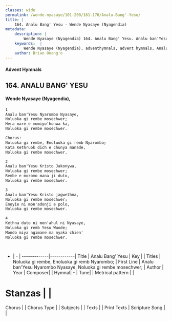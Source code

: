 ```yaml
---
classes: wide
permalink: /wende-nyasaye/101-200/161-170/Analu-Bang'-Yesu/
title: |
    164. Analu Bang' Yesu - Wende Nyasaye (Nyagendia)
metadata:
    description: |
        Wende Nyasaye (Nyagendia) 164. Analu Bang' Yesu. Analu ban'Yesu Nyarombo Nyasaye,  Noluoka gi rembe mosechwer;  Hera mare e momiyo'honwa ka,  Noluoka gi rembe mosechwer.  Chorus: Noluoka gi rembe, Enoluoka gi remb Nyarombo;  Kata Kethruok dich e chunya manade,  Noluoka gi rembe mosechwer.  
    keywords:  |
        Wende Nyasaye (Nyagendia), adventhymnals, advent hymnals, Analu Bang' Yesu, Analu ban'Yesu Nyarombo Nyasaye,  Noluoka gi rembe mosechwer; . Noluoka gi rembe, Enoluoka gi remb Nyarombo; 
    author: Brian Onang'o
---
```


#### Advent Hymnals
## 164. ANALU BANG' YESU
####  Wende Nyasaye (Nyagendia),

```txt
1
Analu ban'Yesu Nyarombo Nyasaye, 
Noluoka gi rembe mosechwer; 
Hera mare e momiyo'honwa ka, 
Noluoka gi rembe mosechwer.

Chorus:
Noluoka gi rembe, Enoluoka gi remb Nyarombo; 
Kata Kethruok dich e chunya manade, 
Noluoka gi rembe mosechwer.

2
Analu ban'Yesu Kristo Jakonywa, 
Noluoka gi rembe mosechwer; 
Rembe e moromo mana ji duto, 
Noluoka gi rembe mosechwer.

3
Analu ban'Yesu Kristo jagwethna, 
Noluoka gi rembe mosechwer; 
Enoyie ni mon'adonji e polo, 
Noluoka gi rembe mosechwer.

4
Kethna duto ni mon'ahul ni Nyasaye, 
Noluoka gi remb Yesu Wuode; 
Mondo miya ngimane ma nyaka chien' 
Noluoka gi rembe mosechwer.




```

- |   -  |
-------------|------------|
Title | Analu Bang' Yesu |
Key |  |
Titles | Noluoka gi rembe, Enoluoka gi remb Nyarombo;  |
First Line | Analu ban'Yesu Nyarombo Nyasaye,  Noluoka gi rembe mosechwer;  |
Author | 
Year | 
Composer| |
Hymnal|  - |
Tune|  |
Metrical pattern | |
# Stanzas |  |
Chorus |  |
Chorus Type |  |
Subjects | |
Texts |  |
Print Texts | 
Scripture Song |  |
    
